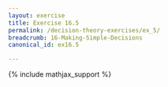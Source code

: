 ```yaml
---
layout: exercise
title: Exercise 16.5
permalink: /decision-theory-exercises/ex_5/
breadcrumb: 16-Making-Simple-Decisions
canonical_id: ex16.5

---
```


{% include mathjax_support %}
